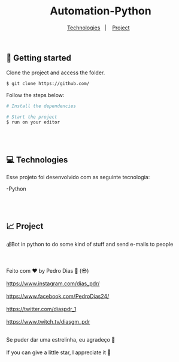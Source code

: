 <h1 align="center">
  Automation-Python
</h1>

<p align="center">
  <a href="#-Technologies">Technologies</a>&nbsp;&nbsp;&nbsp;|&nbsp;&nbsp;&nbsp;
  <a href="#-Project">Project</a>&nbsp;&nbsp;&nbsp;
</p>

<br>


## 🚀 Getting started

Clone the project and access the folder.

```bash
$ git clone https://github.com/
```

Follow the steps below:
```bash
# Install the dependencies

# Start the project
$ run on your editor
```

<br></br>

## 💻 Technologies

Esse projeto foi desenvolvido com as seguinte tecnologia:

-Python

<br></br>

## 📈 Project
💰Bot in python to do some kind of stuff and send e-mails to people

<br></br>
Feito com ♥ by Pedro Dias :wave: (😎)<br></br>
https://www.instagram.com/dias_pdr/ <br></br>
https://www.facebook.com/PedroDias24/<br></br>
https://twitter.com/diaspdr_1<br></br>
https://www.twitch.tv/diasgm_pdr<br></br>

Se puder dar uma estrelinha, eu agradeço 🤩
<br></br>
If you can give a little star, I appreciate it 🤩
